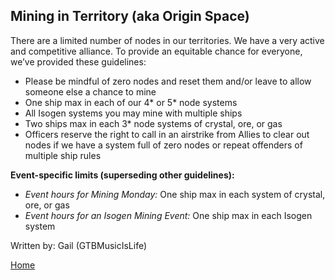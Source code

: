 ## Mining in Territory (aka Origin Space)

There are a limited number of nodes in our territories. We have a very active and competitive alliance. To provide an equitable chance for everyone, we’ve provided these guidelines:

- Please be mindful of zero nodes and reset them and/or leave to allow someone else a chance to mine
- One ship max in each of our 4* or 5* node systems
- All Isogen systems you may mine with multiple ships
- Two ships max in each 3* node systems of crystal, ore, or gas
- Officers reserve the right to call in an airstrike from Allies to clear out nodes if we have a system full of zero nodes or repeat offenders of multiple ship rules

**Event-specific limits (superseding other guidelines):**
- *Event hours for Mining Monday:* One ship max in each system of crystal, ore, or gas
- *Event hours for an Isogen Mining Event:* One ship max in each Isogen system

Written by: Gail (GTBMusicIsLife)

[Home](https://github.com/KyreSPWN/SPWN)
